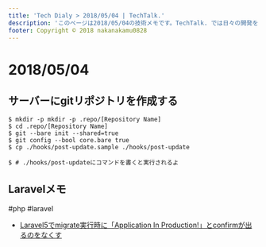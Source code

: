 ```yaml
---
title: 'Tech Dialy > 2018/05/04 | TechTalk.'
description: 'このページは2018/05/04の技術メモです。TechTalk. では日々の開発を個人メモとして残しています。将来に向けて技術ノウハウを蓄積することを目的とします。'
footer: Copyright © 2018 nakanakamu0828
---
```

# 2018/05/04
## サーバーにgitリポジトリを作成する

```
$ mkdir -p mkdir -p .repo/[Repository Name]
$ cd .repo/[Repository Name]
$ git --bare init --shared=true
$ git config --bool core.bare true
$ cp ./hooks/post-update.sample ./hooks/post-update

$ # ./hooks/post-updateにコマンドを書くと実行されるよ
```


## Laravelメモ
#php #laravel

* [Laravel5でmigrate実行時に「Application In Production!」とconfirmが出るのをなくす](https://qiita.com/maruware/items/b66fd02f15d7a87ed6fc)

